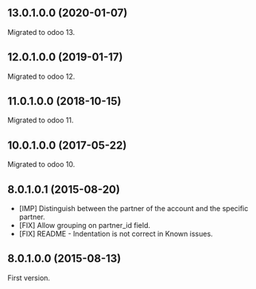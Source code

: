 ## 13.0.1.0.0 (2020-01-07)

Migrated to odoo 13.

## 12.0.1.0.0 (2019-01-17)

Migrated to odoo 12.

## 11.0.1.0.0 (2018-10-15)

Migrated to odoo 11.

## 10.0.1.0.0 (2017-05-22)

Migrated to odoo 10.

## 8.0.1.0.1 (2015-08-20)

- \[IMP\] Distinguish between the partner of the account and the
  specific partner.
- \[FIX\] Allow grouping on partner_id field.
- \[FIX\] README - Indentation is not correct in Known issues.

## 8.0.1.0.0 (2015-08-13)

First version.
